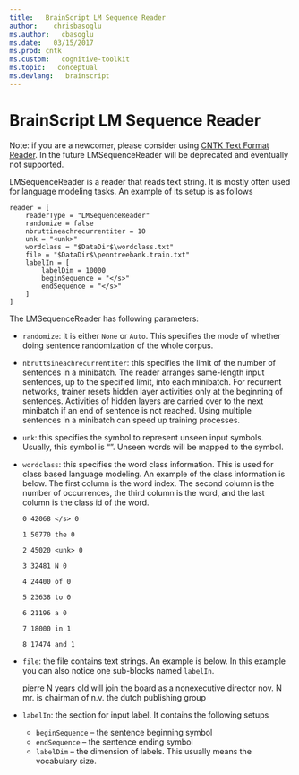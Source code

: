 ```yaml
---
title:   BrainScript LM Sequence Reader
author:    chrisbasoglu
ms.author:   cbasoglu
ms.date:   03/15/2017
ms.prod: cntk
ms.custom:   cognitive-toolkit
ms.topic:   conceptual
ms.devlang:   brainscript
---
```


# BrainScript LM Sequence Reader

Note: if you are a newcomer, please consider using [CNTK Text Format Reader](./BrainScript-CNTKTextFormat-Reader.md). In the future LMSequenceReader will be deprecated and eventually not supported.

LMSequenceReader is a reader that reads text string. It is mostly often used for language modeling tasks. An example of its setup is as follows

    reader = [
        readerType = "LMSequenceReader"
        randomize = false
        nbruttineachrecurrentiter = 10
        unk = "<unk>"
        wordclass = "$DataDir$\wordclass.txt"
        file = "$DataDir$\penntreebank.train.txt"
        labelIn = [
            labelDim = 10000
            beginSequence = "</s>"
            endSequence = "</s>"
        ]
    ]

The LMSequenceReader has following parameters:
* `randomize`: it is either `None` or `Auto`. This specifies the mode of whether doing sentence randomization of the whole corpus.

* `nbruttsineachrecurrentiter`: this specifies the limit of the number of sentences in a minibatch. The reader arranges same-length input sentences, up to the specified limit, into each minibatch. For recurrent networks, trainer resets hidden layer activities only at the beginning of sentences. Activities of hidden layers are carried over to the next minibatch if an end of sentence is not reached. Using multiple sentences in a minibatch can speed up training processes.

* `unk`: this specifies the symbol to represent unseen input symbols. Usually, this symbol is “<unk>”. Unseen words will be mapped to the symbol.

* `wordclass`: this specifies the word class information. This is used for class based language modeling. An example of the class information is below. The first column is the word index. The second column is the number of occurrences, the third column is the word, and the last column is the class id of the word.

    `0 42068 </s> 0`

    `1 50770 the 0`

    `2 45020 <unk> 0`

    `3 32481 N 0`

    `4 24400 of 0`

    `5 23638 to 0`

    `6 21196 a 0`

    `7 18000 in 1`

    `8 17474 and 1`

* `file`: the file contains text strings. An example is below. In this example you can also notice one sub-blocks named `labelIn`.

    </s> pierre <unk> N years old will join the board as a nonexecutive director nov. N </s>
    </s> mr. <unk> is chairman of <unk> n.v. the dutch publishing group </s>

* `labelIn`: the section for input label. It contains the following setups
  * `beginSequence` – the sentence beginning symbol
  * `endSequence` – the sentence ending symbol
  * `labelDim` – the dimension of labels. This usually means the vocabulary size.
